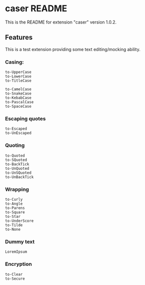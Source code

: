 # caser README

This is the README for extension "caser" version 1.0.2.

## Features

This is a test extension providing some text editing/mocking ability. 


### Casing:

    to-UpperCase
    to-LowerCase
    to-TitleCase
    
    to-CamelCase
    to-SnakeCase
    to-KebabCase
    to-PascalCase
    to-SpaceCase

### Escaping quotes    
    
    to-Escaped
    to-UnEscaped

### Quoting
    
    to-Quoted
    to-SQuoted
    to-BackTick
    to-UnQuoted
    to-UnSQuoted
    to-UnBackTick

### Wrapping

    to-Curly
    to-Angle
    to-Parens
    to-Square
    to-Star
    to-UnderScore
    to-Tilde
    to-None

### Dummy text

    LoremIpsum

### Encryption

    to-Clear
    to-Secure